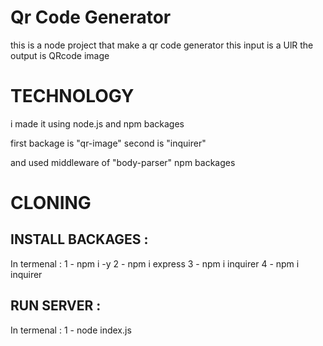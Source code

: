 # Qr Code Generator 

this is a node project that make a qr code generator
this input is a UlR the output is QRcode image 


# TECHNOLOGY 

i made it using node.js and npm backages

first backage is "qr-image"
second is "inquirer"

and used middleware of "body-parser" npm backages 



# CLONING

INSTALL BACKAGES :
------------------ 
In termenal : 
              1 - npm i -y
              2 - npm i express
              3 - npm i inquirer
              4 - npm i inquirer 

RUN SERVER :
------------

In termenal : 
              1 - node index.js 
